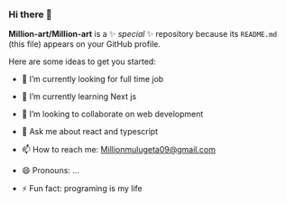 ### Hi there 👋


**Million-art/Million-art** is a ✨ _special_ ✨ repository because its `README.md` (this file) appears on your GitHub profile.

Here are some ideas to get you started:

- 🔭 I’m currently looking for full time job
- 🌱 I’m currently learning Next js
- 👯 I’m looking to collaborate on web development

- 💬 Ask me about react and typescript
- 📫 How to reach me: Millionmulugeta09@gmail.com
- 😄 Pronouns: ...
- ⚡ Fun fact: programing is my life

